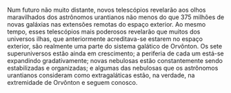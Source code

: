 ﻿Num futuro não muito distante, novos telescópios revelarão aos olhos maravilhados dos astrônomos urantianos não menos do que 375 milhões de novas galáxias nas extensões remotas do espaço exterior. Ao mesmo tempo, esses telescópios mais poderosos revelarão que muitos dos universos ilhas, que anteriormente acreditava-se estarem no espaço exterior, são realmente uma parte do sistema galático de Orvônton. Os sete superuniversos estão ainda em crescimento; a periferia de cada um está-se expandindo gradativamente; novas nebulosas estão constantemente sendo estabilizadas e organizadas; e algumas das nebulosas que os astrônomos urantianos consideram como extragaláticas estão, na verdade, na extremidade de Orvônton e seguem conosco.
